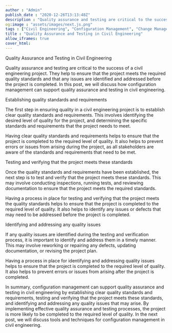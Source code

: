 ```yaml
---
author : "Admin"
publish_date : "2020-12-26T13:13:48Z"
description : "Quality assurance and testing are critical to the success of a civil engineering project. They help to ensure that the project meets the required quality standards and that any issues are identified and addressed before the project is completed. In this post, we will discuss how configuration management can support quality assurance and testing in civil engineering."
og:image : "assets/images/next.js.png"
tags : ["Civil Engineering", "Configuration Management", "Change Management", "Quality Assurance"]
title : "Quality Assurance and Testing in Civil Engineering"
allow_iframes: true
cover_html: 
---
```


Quality Assurance and Testing in Civil Engineering

Quality assurance and testing are critical to the success of a civil engineering project. They help to ensure that the project meets the required quality standards and that any issues are identified and addressed before the project is completed. In this post, we will discuss how configuration management can support quality assurance and testing in civil engineering.

Establishing quality standards and requirements

The first step in ensuring quality in a civil engineering project is to establish clear quality standards and requirements. This involves identifying the desired level of quality for the project, and determining the specific standards and requirements that the project needs to meet.

Having clear quality standards and requirements helps to ensure that the project is completed to the required level of quality. It also helps to prevent errors or issues from arising during the project, as all stakeholders are aware of the standards and requirements that need to be met.

Testing and verifying that the project meets these standards

Once the quality standards and requirements have been established, the next step is to test and verify that the project meets these standards. This may involve conducting inspections, running tests, and reviewing documentation to ensure that the project meets the required standards.

Having a process in place for testing and verifying that the project meets the quality standards helps to ensure that the project is completed to the required level of quality. It also helps to identify any issues or defects that may need to be addressed before the project is completed.

Identifying and addressing any quality issues

If any quality issues are identified during the testing and verification process, it is important to identify and address them in a timely manner. This may involve reworking or repairing any defects, updating documentation, or revising the project plan.

Having a process in place for identifying and addressing quality issues helps to ensure that the project is completed to the required level of quality. It also helps to prevent errors or issues from arising after the project is completed.

In summary, configuration management can support quality assurance and testing in civil engineering by establishing clear quality standards and requirements, testing and verifying that the project meets these standards, and identifying and addressing any quality issues that may arise. By implementing effective quality assurance and testing processes, the project is more likely to be completed to the required level of quality. In the next post, we will discuss tools and techniques for configuration management in civil engineering.